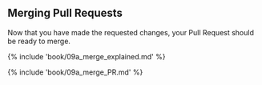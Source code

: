 ## Merging Pull Requests

Now that you have made the requested changes, your Pull Request should be ready to merge.

{% include 'book/09a_merge_explained.md' %}

{% include 'book/09a_merge_PR.md' %}
